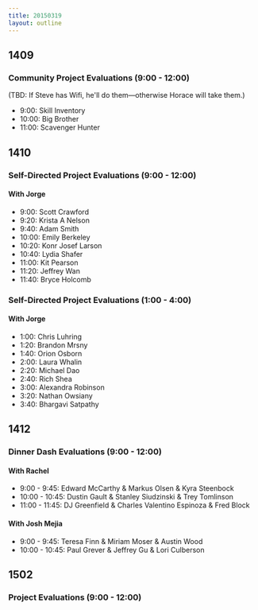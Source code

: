 ```yaml
---
title: 20150319
layout: outline
---
```


## 1409

### Community Project Evaluations (9:00 - 12:00)

(TBD: If Steve has Wifi, he'll do them—otherwise Horace will take them.)

* 9:00: Skill Inventory
* 10:00: Big Brother
* 11:00: Scavenger Hunter

## 1410

### Self-Directed Project Evaluations (9:00 - 12:00)

#### With Jorge

* 9:00: Scott Crawford
* 9:20: Krista A Nelson
* 9:40: Adam Smith
* 10:00: Emily Berkeley
* 10:20: Konr Josef Larson
* 10:40: Lydia Shafer
* 11:00: Kit Pearson
* 11:20: Jeffrey Wan
* 11:40: Bryce Holcomb

### Self-Directed Project Evaluations (1:00 - 4:00)

#### With Jorge

* 1:00: Chris Luhring
* 1:20: Brandon Mrsny
* 1:40: Orion Osborn
* 2:00: Laura Whalin
* 2:20: Michael Dao
* 2:40: Rich Shea
* 3:00: Alexandra Robinson
* 3:20: Nathan Owsiany
* 3:40: Bhargavi Satpathy

## 1412

### Dinner Dash Evaluations (9:00 - 12:00)

#### With Rachel

* 9:00 - 9:45: Edward McCarthy & Markus Olsen & Kyra Steenbock
* 10:00 - 10:45: Dustin Gault & Stanley Siudzinski & Trey Tomlinson
* 11:00 - 11:45: DJ Greenfield & Charles Valentino Espinoza & Fred Block

#### With Josh Mejia

* 9:00 - 9:45: Teresa Finn & Miriam Moser & Austin Wood
* 10:00 - 10:45: Paul Grever & Jeffrey Gu & Lori Culberson

## 1502

### Project Evaluations (9:00 - 12:00)